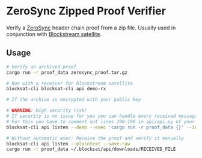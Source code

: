 # ZeroSync Zipped Proof Verifier

Verify a [ZeroSync](zerosync.org/demo) header chain proof from a zip file.
Usually used in conjunction with [Blockstream satellite](https://blockstream.github.io/satellite/).

## Usage

```sh
# Verify an archived proof
cargo run -r proof_data zerosync_proof.tar.gz

# Run with a receiver for blockstream satellite
blocksat-cli blocksat-cli api demo-rx

# If the archive is encrypted with your public key

# WARNING: High security risk!
# If security is no issue for you you can handle every received message as a potential proof and validate it.
# For this you have to comment out lines 198-199 in api/api.py of your blocksat-cli python installation.
blocksat-cli api listen --demo --exec 'cargo run -r proof_data {}' --insecure --plaintext --save-raw

# Without automatic exec: Receive the proof and verify it manually
blocksat-cli api listen --plaintext --save-raw
cargo run -r proof_data ~/.blocksat/api/downloads/RECEIVED_FILE
```


